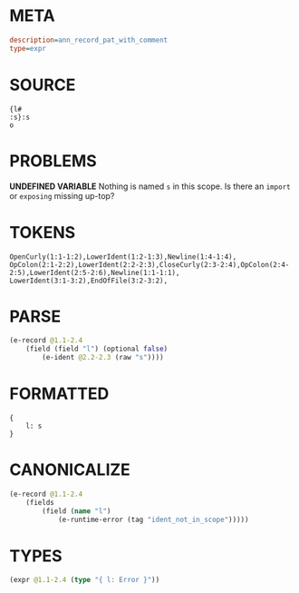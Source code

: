 # META
~~~ini
description=ann_record_pat_with_comment
type=expr
~~~
# SOURCE
~~~roc
{l#
:s}:s
o
~~~
# PROBLEMS
**UNDEFINED VARIABLE**
Nothing is named `s` in this scope.
Is there an `import` or `exposing` missing up-top?

# TOKENS
~~~zig
OpenCurly(1:1-1:2),LowerIdent(1:2-1:3),Newline(1:4-1:4),
OpColon(2:1-2:2),LowerIdent(2:2-2:3),CloseCurly(2:3-2:4),OpColon(2:4-2:5),LowerIdent(2:5-2:6),Newline(1:1-1:1),
LowerIdent(3:1-3:2),EndOfFile(3:2-3:2),
~~~
# PARSE
~~~clojure
(e-record @1.1-2.4
	(field (field "l") (optional false)
		(e-ident @2.2-2.3 (raw "s"))))
~~~
# FORMATTED
~~~roc
{
	l: s
}
~~~
# CANONICALIZE
~~~clojure
(e-record @1.1-2.4
	(fields
		(field (name "l")
			(e-runtime-error (tag "ident_not_in_scope")))))
~~~
# TYPES
~~~clojure
(expr @1.1-2.4 (type "{ l: Error }"))
~~~
